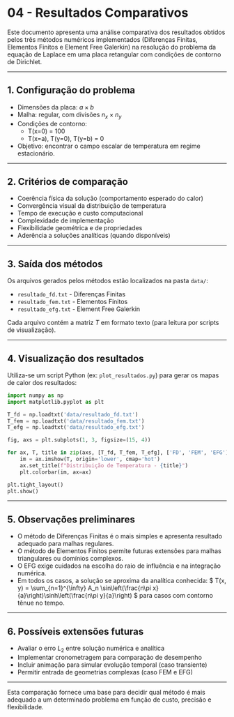 # 04 - Resultados Comparativos

Este documento apresenta uma análise comparativa dos resultados obtidos pelos três métodos numéricos implementados (Diferenças Finitas, Elementos Finitos e Element Free Galerkin) na resolução do problema da equação de Laplace em uma placa retangular com condições de contorno de Dirichlet.

---

## 1. Configuração do problema

- Dimensões da placa: $` a \times b `$
- Malha: regular, com divisões $` n_x \times n_y `$
- Condições de contorno:
  - T(x=0) = 100
  - T(x=a), T(y=0), T(y=b) = 0
- Objetivo: encontrar o campo escalar de temperatura em regime estacionário.

---

## 2. Critérios de comparação

- Coerência física da solução (comportamento esperado do calor)
- Convergência visual da distribuição de temperatura
- Tempo de execução e custo computacional
- Complexidade de implementação
- Flexibilidade geométrica e de propriedades
- Aderência a soluções analíticas (quando disponíveis)

---

## 3. Saída dos métodos

Os arquivos gerados pelos métodos estão localizados na pasta `data/`:

- `resultado_fd.txt` - Diferenças Finitas
- `resultado_fem.txt` - Elementos Finitos
- `resultado_efg.txt` - Element Free Galerkin

Cada arquivo contém a matriz $` T `$ em formato texto (para leitura por scripts de visualização).

---

## 4. Visualização dos resultados

Utiliza-se um script Python (ex: `plot_resultados.py`) para gerar os mapas de calor dos resultados:

```python
import numpy as np
import matplotlib.pyplot as plt

T_fd = np.loadtxt('data/resultado_fd.txt')
T_fem = np.loadtxt('data/resultado_fem.txt')
T_efg = np.loadtxt('data/resultado_efg.txt')

fig, axs = plt.subplots(1, 3, figsize=(15, 4))

for ax, T, title in zip(axs, [T_fd, T_fem, T_efg], ['FD', 'FEM', 'EFG']):
    im = ax.imshow(T, origin='lower', cmap='hot')
    ax.set_title(f"Distribuição de Temperatura - {title}")
    plt.colorbar(im, ax=ax)

plt.tight_layout()
plt.show()
```

---

## 5. Observações preliminares

- O método de Diferenças Finitas é o mais simples e apresenta resultado adequado para malhas regulares.
- O método de Elementos Finitos permite futuras extensões para malhas triangulares ou domínios complexos.
- O EFG exige cuidados na escolha do raio de influência e na integração numérica.
- Em todos os casos, a solução se aproxima da analítica conhecida:
  $` T(x, y) = \sum_{n=1}^{\infty} A_n \sin\left(\frac{n\pi x}{a}\right)\sinh\left(\frac{n\pi y}{a}\right) `$
  para casos com contorno tênue no tempo.

---

## 6. Possíveis extensões futuras

- Avaliar o erro $` L_2 `$ entre solução numérica e analítica
- Implementar cronometragem para comparação de desempenho
- Incluir animação para simular evolução temporal (caso transiente)
- Permitir entrada de geometrias complexas (caso FEM e EFG)

---

Esta comparação fornece uma base para decidir qual método é mais adequado a um determinado problema em função de custo, precisão e flexibilidade.

